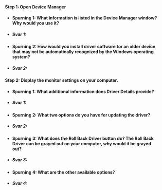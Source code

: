 #### Step 1: Open Device Manager
* #### Spurning 1: What information is listed in the Device Manager window? Why would you use it?
* ##### Svar 1:
* #### Spurning 2: How would you install driver software for an older device that may not be automatically recognized by the Windows operating system?
* ##### Svar 2:
#### Step 2: Display the monitor settings on your computer.
* #### Spurning 1: What additional information does Driver Details provide?
* ##### Svar 1:
* #### Spurning 2: What two options do you have for updating the driver?
* ##### Svar 2:
* #### Spurning 3: What does the Roll Back Driver button do? The Roll Back Driver can be grayed out on your computer, why would it be grayed out?
* ##### Svar 3:
* #### Spurning 4: What are the other available options?
* ##### Svar 4:


